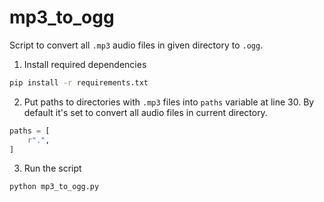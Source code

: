 # mp3_to_ogg
Script to convert all `.mp3` audio files in given directory to `.ogg`.

1. Install required dependencies
```bash
pip install -r requirements.txt
```

2. Put paths to directories with `.mp3` files into `paths` variable at line 30. By default it's set to convert all audio files in current directory.
```python
paths = [
	r".",
]
```

3. Run the script
```bash
python mp3_to_ogg.py
```
